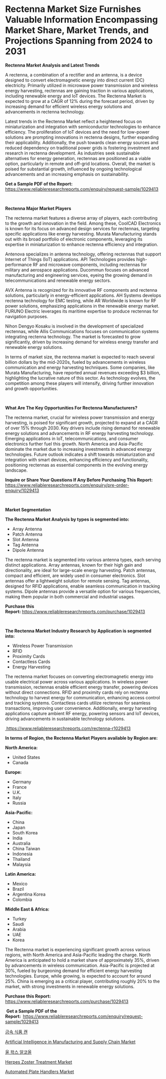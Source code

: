 <p><h1>Rectenna Market Size Furnishes Valuable Information Encompassing Market Share, Market Trends, and Projections Spanning from 2024 to 2031</h1></p><p><strong>Rectenna Market Analysis and Latest Trends</strong></p>
<p><p>A rectenna, a combination of a rectifier and an antenna, is a device designed to convert electromagnetic energy into direct current (DC) electricity. Primarily utilized in microwave power transmission and wireless energy harvesting, rectennas are gaining traction in various applications, including renewable energy and IoT devices. The Rectenna Market is expected to grow at a CAGR of 12% during the forecast period, driven by increasing demand for efficient wireless energy solutions and advancements in rectenna technology.</p><p>Latest trends in the Rectenna Market reflect a heightened focus on miniaturization and integration with semiconductor technologies to enhance efficiency. The proliferation of IoT devices and the need for low-power solutions are prompting innovations in rectenna designs, further expanding their applicability. Additionally, the push towards clean energy sources and reduced dependency on traditional power grids is fostering investment and research in rectenna development. As industries seek sustainable alternatives for energy generation, rectennas are positioned as a viable option, particularly in remote and off-grid locations. Overall, the market is poised for substantial growth, influenced by ongoing technological advancements and an increasing emphasis on sustainability.</p></p>
<p><strong>Get a Sample PDF of the Report:&nbsp;</strong> <a href="https://www.reliableresearchreports.com/enquiry/request-sample/1029413">https://www.reliableresearchreports.com/enquiry/request-sample/1029413</a></p>
<p>&nbsp;</p>
<p><strong>Rectenna Major Market Players</strong></p>
<p><p>The rectenna market features a diverse array of players, each contributing to the growth and innovation in the field. Among these, CoolCAD Electronics is known for its focus on advanced design services for rectennas, targeting specific applications like energy harvesting. Murata Manufacturing stands out with its broad portfolio of electronic components, leveraging its expertise in miniaturization to enhance rectenna efficiency and integration.</p><p>Antenova specializes in antenna technology, offering rectennas that support Internet of Things (IoT) applications. API Technologies provides high-performance RF and microwave components, including rectennas for military and aerospace applications. Ducommun focuses on advanced manufacturing and engineering services, eyeing the growing demand in telecommunications and renewable energy sectors.</p><p>AVX Antenna is recognized for its innovative RF components and rectenna solutions, particularly in energy-efficient applications. AH Systems develops rectenna technology for EMC testing, while AR Worldwide is known for RF power solutions, emphasizing applications in the renewable energy market. FURUNO Electric leverages its maritime expertise to produce rectennas for navigation purposes.</p><p>Nihon Dengyo Kosaku is involved in the development of specialized rectennas, while Allis Communications focuses on communication systems integrating rectenna technology. The market is forecasted to grow significantly, driven by increasing demand for wireless energy transfer and renewable energy solutions.</p><p>In terms of market size, the rectenna market is expected to reach several billion dollars by the mid-2020s, fueled by advancements in wireless communication and energy harvesting techniques. Some companies, like Murata Manufacturing, have reported annual revenues exceeding $3 billion, highlighting the lucrative nature of this sector. As technology evolves, the competition among these players will intensify, driving further innovation and growth opportunities.</p></p>
<p>&nbsp;</p>
<p><strong>What Are The Key Opportunities For Rectenna Manufacturers?</strong></p>
<p><p>The rectenna market, crucial for wireless power transmission and energy harvesting, is poised for significant growth, projected to expand at a CAGR of over 15% through 2030. Key drivers include rising demand for renewable energy solutions and advancements in RF energy harvesting technology. Emerging applications in IoT, telecommunications, and consumer electronics further fuel this growth. North America and Asia-Pacific dominate the market due to increasing investments in advanced energy technologies. Future outlook indicates a shift towards miniaturization and integration with smart devices, enhancing efficiency and functionality, positioning rectennas as essential components in the evolving energy landscape.</p></p>
<p><strong>Inquire or Share Your Questions If Any Before Purchasing This Report:</strong> <a href="https://www.reliableresearchreports.com/enquiry/pre-order-enquiry/1029413">https://www.reliableresearchreports.com/enquiry/pre-order-enquiry/1029413</a></p>
<p>&nbsp;</p>
<p><strong>Market Segmentation</strong></p>
<p><strong>The Rectenna Market Analysis by types is segmented into:</strong></p>
<p><ul><li>Array Antenna</li><li>Patch Antenna</li><li>Slot Antenna</li><li>Tag Antenna</li><li>Dipole Antenna</li></ul></p>
<p><p>The rectenna market is segmented into various antenna types, each serving distinct applications. Array antennas, known for their high gain and directionality, are ideal for large-scale energy harvesting. Patch antennas, compact and efficient, are widely used in consumer electronics. Slot antennas offer a lightweight solution for remote sensing. Tag antennas, designed for RFID applications, enable seamless communication in tracking systems. Dipole antennas provide a versatile option for various frequencies, making them popular in both commercial and industrial usages.</p></p>
<p><strong>Purchase this Report:&nbsp;</strong><a href="https://www.reliableresearchreports.com/purchase/1029413">https://www.reliableresearchreports.com/purchase/1029413</a></p>
<p>&nbsp;</p>
<p><strong>The Rectenna Market Industry Research by Application is segmented into:</strong></p>
<p><ul><li>Wireless Power Transmission</li><li>RFID</li><li>Proximity Cards</li><li>Contactless Cards</li><li>Energy Harvesting</li></ul></p>
<p><p>The rectenna market focuses on converting electromagnetic energy into usable electrical power across various applications. In wireless power transmission, rectennas enable efficient energy transfer, powering devices without direct connections. RFID and proximity cards rely on rectenna technology to harvest energy for communication, enhancing access control and tracking systems. Contactless cards utilize rectennas for seamless transactions, improving user convenience. Additionally, energy harvesting applications capture ambient RF energy, powering sensors and IoT devices, driving advancements in sustainable technology solutions.</p></p>
<p><a href="https://www.reliableresearchreports.com/rectenna-r1029413">&nbsp;https://www.reliableresearchreports.com/rectenna-r1029413</a></p>
<p><strong>In terms of Region, the Rectenna Market Players available by Region are:</strong></p>
<p>
    <p> <strong> North America: </strong>
        <ul>
            <li>United States</li>
            <li>Canada</li>
        </ul>
        </p> 
    <p> <strong> Europe: </strong>
        <ul>
            <li>Germany</li>
            <li>France</li>
            <li>U.K.</li>
            <li>Italy</li>
            <li>Russia</li>
        </ul>
        </p> 
    <p> <strong> Asia-Pacific: </strong>
        <ul>
            <li>China</li>
            <li>Japan</li>
            <li>South Korea</li>
            <li>India</li>
            <li>Australia</li>
            <li>China Taiwan</li>
            <li>Indonesia</li>
            <li>Thailand</li>
            <li>Malaysia</li>
        </ul>
        </p> 
    <p> <strong> Latin America: </strong>
        <ul>
            <li>Mexico</li>
            <li>Brazil</li>
            <li>Argentina Korea</li>
            <li>Colombia</li>
        </ul>
        </p> 
    <p> <strong> Middle East & Africa: </strong>
        <ul>
            <li>Turkey</li>
            <li>Saudi</li>
            <li>Arabia</li>
            <li>UAE</li>
            <li>Korea</li>
        </ul>
    </p>
    </p>
<p><p>The Rectenna market is experiencing significant growth across various regions, with North America and Asia-Pacific leading the charge. North America is anticipated to hold a market share of approximately 35%, driven by advancements in wireless communication. Asia-Pacific is projected at 30%, fueled by burgeoning demand for efficient energy harvesting technologies. Europe, while growing, is expected to account for around 25%. China is emerging as a critical player, contributing roughly 20% to the market, with strong investments in renewable energy solutions.</p></p>
<p><strong>Purchase this Report: </strong><a href="https://www.reliableresearchreports.com/purchase/1029413">https://www.reliableresearchreports.com/purchase/1029413</a></p>
<p>&nbsp;<strong>Get a Sample PDF of the Report:&nbsp;&nbsp;</strong><a href="https://www.reliableresearchreports.com/enquiry/request-sample/1029413">https://www.reliableresearchreports.com/enquiry/request-sample/1029413</a></p>
<p><strong></strong></p>
<p><p><a href="https://medium.com/@ejuynpri79/%EA%B8%88%EC%86%8D%EC%8B%9D%ED%92%88-%ED%86%B5-%EC%8B%9C%EC%9E%A5-%EC%A0%84%EB%A7%9D-%EC%99%84%EC%A0%84%ED%95%9C-%EC%82%B0%EC%97%85-%EB%B6%84%EC%84%9D-2024%EB%85%84%EB%B6%80%ED%84%B0-2031%EB%85%84%EA%B9%8C%EC%A7%80-c2965a3453f4">금속 식품 캔</a></p><p><a href="https://issuu.com/reportprime-2/docs/artificial-intelligence-in-manufact_3cc5a79eab6441">Artificial Intelligence in Manufacturing and Supply Chain Market</a></p><p><a href="https://medium.com/@ejuynpri79/%EC%96%91%EB%AA%A8-%EC%99%81%EC%8A%A4-%EC%95%8C%EC%BD%94%EC%98%AC-%EC%8B%9C%EC%9E%A5-%EC%A0%84%EB%A7%9D-2024%EB%85%84%EB%B6%80%ED%84%B0-2031%EB%85%84%EA%B9%8C%EC%A7%80%EC%9D%98-%EA%B8%80%EB%A1%9C%EB%B2%8C-%EC%8B%9C%EC%9E%A5-%EB%8F%99%ED%96%A5-%EB%B0%8F-%EB%B6%84%EC%84%9D-191%ED%8E%98%EC%9D%B4%EC%A7%80-%ED%8F%AC%ED%95%A8-df93466fd0e0">울 왁스 알코올</a></p><p><a href="https://www.linkedin.com/pulse/emerging-trends-herpes-zoster-treatment-market-global-outlook-dmxjc?trackingId=hT%2BuwqsHRyaAPT%2BGpol2ew%3D%3D">Herpes Zoster Treatment Market</a></p><p><a href="https://issuu.com/reportprime-2/docs/automated-plate-handlers-market-siz_0d262be8dd3700">Automated Plate Handlers Market</a></p></p>
